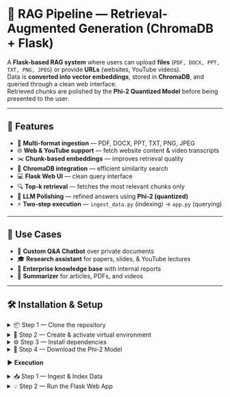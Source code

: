 # 🤖 RAG Pipeline — Retrieval-Augmented Generation (ChromaDB + Flask)

A **Flask-based RAG system** where users can upload **files** (`PDF, DOCX, PPT, TXT, PNG, JPEG`) or provide **URLs** (websites, YouTube videos).  
Data is **converted into vector embeddings**, stored in **ChromaDB**, and queried through a clean web interface.  
Retrieved chunks are polished by the **Phi-2 Quantized Model** before being presented to the user.

---

## 🚀 Features

- 📂 **Multi-format ingestion** — PDF, DOCX, PPT, TXT, PNG, JPEG  
- 🌐 **Web & YouTube support** — fetch website content & video transcripts  
- ✂️ **Chunk-based embeddings** — improves retrieval quality  
- 🧠 **ChromaDB integration** — efficient similarity search  
- 💻 **Flask Web UI** — clean query interface  
- 🔍 **Top-k retrieval** — fetches the most relevant chunks only  
- 🎯 **LLM Polishing** — refined answers using **Phi-2 (quantized)**  
- ⚡ **Two-step execution** — `ingest_data.py` (indexing) → `app.py` (querying)  

---

## 📂 Use Cases

- 📝 **Custom Q&A Chatbot** over private documents  
- 🎓 **Research assistant** for papers, slides, & YouTube lectures  
- 🏢 **Enterprise knowledge base** with internal reports  
- 📖 **Summarizer** for articles, PDFs, and videos  

---

## 🛠️ Installation & Setup

<details>
<summary>📦 Step 1 — Clone the repository</summary>

```
git clone https://github.com/your-username/rag-pipeline.git
cd rag-pipeline
```
</details> <details> <summary>🐍 Step 2 — Create & activate virtual environment</summary>

```
# Create virtual environment
py -3.12 -m venv venv

# Windows
venv\Scripts\activate

# macOS / Linux
source venv/bin/activate
```
</details> <details> <summary>⚙️ Step 3 — Install dependencies</summary>

```
pip install -r requirements.txt
```
</details> <details> <summary>🧠 Step 4 — Download the Phi-2 Model</summary>

The Phi2Q_4_k.ggfu model (~1.66 GB) is not included in the repository.
👉[ Download here](https://cas-bridge.xethub.hf.co/xet-bridge-us/6580aa20419afba19a692cc8/cb5d304e5b36d2f91430fff1530842167680b0958c4083b09e04d4dbf8cf7a08?X-Amz-Algorithm=AWS4-HMAC-SHA256&X-Amz-Content-Sha256=UNSIGNED-PAYLOAD&X-Amz-Credential=cas%2F20250919%2Fus-east-1%2Fs3%2Faws4_request&X-Amz-Date=20250919T211759Z&X-Amz-Expires=3600&X-Amz-Signature=3f9791d006b1b54525d94235987637eee58a46202cb13e1d99454a2b2901a218&X-Amz-SignedHeaders=host&X-Xet-Cas-Uid=public&response-content-disposition=inline%3B+filename*%3DUTF-8%27%27phi-2.Q4_K_M.gguf%3B+filename%3D%22phi-2.Q4_K_M.gguf%22%3B&x-id=GetObject&Expires=1758320279&Policy=eyJTdGF0ZW1lbnQiOlt7IkNvbmRpdGlvbiI6eyJEYXRlTGVzc1RoYW4iOnsiQVdTOkVwb2NoVGltZSI6MTc1ODMyMDI3OX19LCJSZXNvdXJjZSI6Imh0dHBzOi8vY2FzLWJyaWRnZS54ZXRodWIuaGYuY28veGV0LWJyaWRnZS11cy82NTgwYWEyMDQxOWFmYmExOWE2OTJjYzgvY2I1ZDMwNGU1YjM2ZDJmOTE0MzBmZmYxNTMwODQyMTY3NjgwYjA5NThjNDA4M2IwOWUwNGQ0ZGJmOGNmN2EwOCoifV19&Signature=LuBwPW25utjxw%7ED9YJiYnYHm%7E1JIR4phreTWysMS8y9VRNlPv7ubbj2v0O9nbOrISDfllFL7p0oS9-PDFLM6ZdpWqqst2yqpE33MqdYZ02w4NI28Wt0a9t9zgVgQNd%7E0cW1PGn8cIMq5zs31af01eSiaT2HWQcaf-ikS71zyaFUkQt1DMbFMMwNyUGVmxjvaQNOvjPptqbbbjZQu9Hh84wVdHafi2%7EBvfVVxF9rLiTlAC6KBPYy5rJ2YbZlLgf-i378pesQZWXZ8-4TGCySKUmgDa%7Ej7G79cvVQyoOYFcegVon%7EuO210PfJ4joNpXa66xQdoYMUFbTkz2RoNyU787A__&Key-Pair-Id=K2L8F4GPSG1IFC)

Place the file in the models/ directory.

</details>

▶️ **Execution**
<details> <summary>📥 Step 1 — Ingest & Index Data</summary>

Run to create vector embeddings/chunks and store them in ChromaDB:
```
python ingest_data.py
```

✅ Converts files/URLs into chunks
✅ Creates embeddings
✅ Stores vectors in ChromaDB

</details> <details> <summary>💡 Step 2 — Run the Flask Web App</summary>
python app.py


✅ Starts server at http://0.0.0.0:5000
✅ Upload more files / paste URLs
✅ Ask questions & get AI-polished results

</details>
